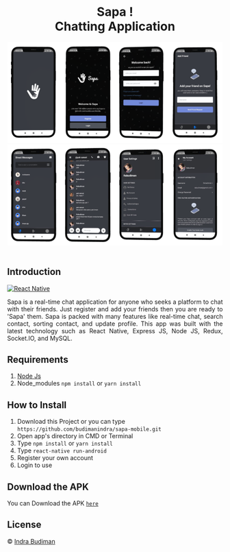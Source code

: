 <h1 align='center'>Sapa !<br>Chatting Application</h1>

![alt text](https://github.com/budimanindra/sapa-mobile/blob/main/sssapa1.png?raw=true)
![alt text](https://github.com/budimanindra/sapa-mobile/blob/main/sssapa2.png?raw=true)
<br>
<br>

## Introduction

[![React Native](https://img.shields.io/badge/react%20native-v0.64.0-blue)](https://facebook.github.io/react-native/)

<p align='justify'>Sapa is a real-time chat application for anyone who seeks a platform to chat with their friends. Just register and add your friends then you are ready to 'Sapa'  them. Sapa is packed with many features like real-time chat, search contact, sorting contact, and update profile. This app was built with the latest technology such as React Native, Express JS, Node JS, Redux, Socket.IO, and MySQL.</p>

## Requirements

1. <a href="https://nodejs.org/en/download/">Node Js</a>
2. Node_modules `npm install` or `yarn install`

## How to Install

1. Download this Project or you can type `https://github.com/budimanindra/sapa-mobile.git`
2. Open app's directory in CMD or Terminal
3. Type `npm install` or `yarn install`
4. Type `react-native run-android`
5. Register your own account
6. Login to use

## Download the APK

You can Download the APK [`here`](http://bit.ly/sapa-mobile)

## License

© [Indra Budiman](https://github.com/budimanindra/ ' Indra Budiman')